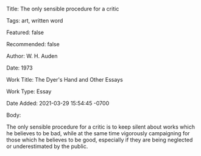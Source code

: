 Title:  The only sensible procedure for a critic

Tags:   art, written word

Featured: false

Recommended: false

Author: W. H. Auden

Date:   1973

Work Title: The Dyer's Hand and Other Essays

Work Type: Essay

Date Added: 2021-03-29 15:54:45 -0700

Body: 

The only sensible procedure for a critic is to keep silent about works which he believes to be bad, while at the same time vigorously campaigning for those which he believes to be good, especially if they are being neglected or underestimated by the public.

